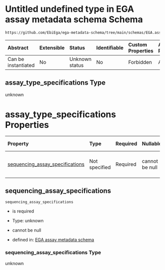 # Untitled undefined type in EGA assay metadata schema Schema

```txt
https://github.com/EbiEga/ega-metadata-schema/tree/main/schemas/EGA.assay.json#/allOf/0/then/properties/assay_type_specifications
```



| Abstract            | Extensible | Status         | Identifiable | Custom Properties | Additional Properties | Access Restrictions | Defined In                                                      |
| :------------------ | :--------- | :------------- | :----------- | :---------------- | :-------------------- | :------------------ | :-------------------------------------------------------------- |
| Can be instantiated | No         | Unknown status | No           | Forbidden         | Allowed               | none                | [EGA.assay.json*](../out/EGA.assay.json "open original schema") |

## assay_type_specifications Type

unknown

# assay_type_specifications Properties

| Property                                                            | Type          | Required | Nullable       | Defined by                                                                                                                                                                                                                                                                                                                                                                                   |
| :------------------------------------------------------------------ | :------------ | :------- | :------------- | :------------------------------------------------------------------------------------------------------------------------------------------------------------------------------------------------------------------------------------------------------------------------------------------------------------------------------------------------------------------------------------------- |
| [sequencing_assay_specifications](#sequencing_assay_specifications) | Not specified | Required | cannot be null | [EGA assay metadata schema](ega-11-allof-if-the-files-are-aligned-reads-the-reference-alignment-details-are-expected-then-properties-assay_type_specifications-properties-sequencing_assay_specifications.md "https://github.com/EbiEga/ega-metadata-schema/tree/main/schemas/EGA.assay.json#/allOf/0/then/properties/assay_type_specifications/properties/sequencing_assay_specifications") |

## sequencing_assay_specifications



`sequencing_assay_specifications`

*   is required

*   Type: unknown

*   cannot be null

*   defined in: [EGA assay metadata schema](ega-11-allof-if-the-files-are-aligned-reads-the-reference-alignment-details-are-expected-then-properties-assay_type_specifications-properties-sequencing_assay_specifications.md "https://github.com/EbiEga/ega-metadata-schema/tree/main/schemas/EGA.assay.json#/allOf/0/then/properties/assay_type_specifications/properties/sequencing_assay_specifications")

### sequencing_assay_specifications Type

unknown
